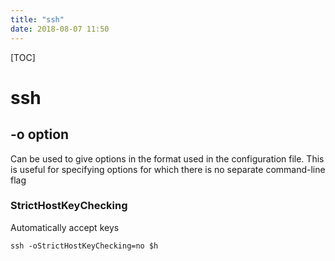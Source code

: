 ```yaml
---
title: "ssh"
date: 2018-08-07 11:50
---
```


[TOC]



# ssh 



## -o option

Can be used to give options in the format used in the configuration file.  This is useful for specifying options for which there is no separate command-line flag



### StrictHostKeyChecking

Automatically accept keys

```
ssh -oStrictHostKeyChecking=no $h 
```

